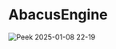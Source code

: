# AbacusEngine
![Peek 2025-01-08 22-19](https://github.com/user-attachments/assets/3a851c99-7846-4caf-8e5c-756547323247)
